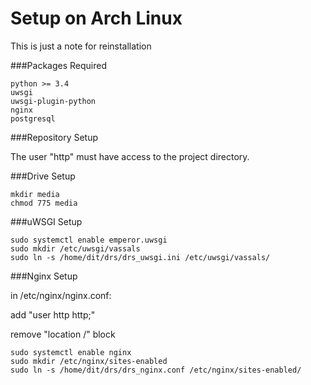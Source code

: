 # Setup on Arch Linux

This is just a note for reinstallation

###Packages Required
```
python >= 3.4
uwsgi
uwsgi-plugin-python
nginx
postgresql
```

###Repository Setup

The user "http" must have access to the project directory.


###Drive Setup
```
mkdir media
chmod 775 media
```

###uWSGI Setup
```
sudo systemctl enable emperor.uwsgi
sudo mkdir /etc/uwsgi/vassals
sudo ln -s /home/dit/drs/drs_uwsgi.ini /etc/uwsgi/vassals/
```

###Nginx Setup

in /etc/nginx/nginx.conf:

add "user http http;"

remove "location /" block
```
sudo systemctl enable nginx
sudo mkdir /etc/nginx/sites-enabled
sudo ln -s /home/dit/drs/drs_nginx.conf /etc/nginx/sites-enabled/
```
